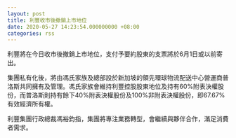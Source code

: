 ```yaml
---
layout: post
title: 利豐收市後撤銷上市地位
date: 2020-05-27 14:23:54.000000000 +08:00
categories: rss
---
```


利豐將在今日收市後撤銷上市地位，支付予要約股東的支票將於6月1日或以前寄出。

集團私有化後，將由馮氏家族及總部設於新加坡的領先環球物流配送中心營運商普洛斯共同擁有及管理。馮氏家族會維持利豐控股股東地位及持有60%附表決權股份，而普洛斯則持有餘下40%附表決權股份及100%非附表決權股份，即67.67%有效經濟所有權。

利豐集團行政總裁馮裕鈞指，集團將專注業務轉型，會繼續與夥伴合作，滿足消費者需求。
